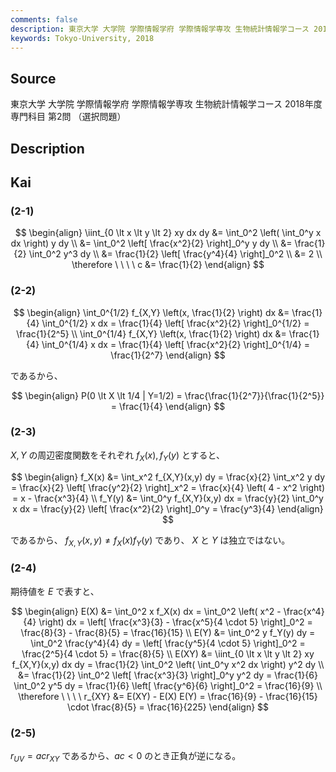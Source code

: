 ```yaml
---
comments: false
description: 東京大学 大学院 学際情報学府 学際情報学専攻 生物統計情報学コース 2018年度 専門科目 第2問
keywords: Tokyo-University, 2018
---
```


## **Source**
東京大学 大学院 学際情報学府 学際情報学専攻 生物統計情報学コース 2018年度 専門科目 第2問 （選択問題）

## **Description**

## **Kai**
### (2-1)

$$
\begin{align}
\iint_{0 \lt x \lt y \lt 2} xy dx dy
&= \int_0^2 \left( \int_0^y x dx \right) y dy
\\
&= \int_0^2 \left[ \frac{x^2}{2} \right]_0^y y dy
\\
&= \frac{1}{2} \int_0^2 y^3 dy
\\
&= \frac{1}{2} \left[ \frac{y^4}{4} \right]_0^2
\\
&= 2
\\
\therefore \ \ \ \ 
c &= \frac{1}{2}
\end{align}
$$

### (2-2)

$$
\begin{align}
\int_0^{1/2} f_{X,Y} \left(x, \frac{1}{2} \right) dx
&= \frac{1}{4} \int_0^{1/2} x dx
= \frac{1}{4} \left[ \frac{x^2}{2} \right]_0^{1/2}
= \frac{1}{2^5}
\\
\int_0^{1/4} f_{X,Y} \left(x, \frac{1}{2} \right) dx
&= \frac{1}{4} \int_0^{1/4} x dx
= \frac{1}{4} \left[ \frac{x^2}{2} \right]_0^{1/4}
= \frac{1}{2^7}
\end{align}
$$

であるから、

$$
\begin{align}
P(0 \lt X \lt 1/4 | Y=1/2)
= \frac{\frac{1}{2^7}}{\frac{1}{2^5}}
= \frac{1}{4}
\end{align}
$$

### (2-3)
$X,Y$ の周辺密度関数をそれぞれ $f_X(x), f_Y(y)$ とすると、

$$
\begin{align}
f_X(x)
&= \int_x^2 f_{X,Y}(x,y) dy
= \frac{x}{2} \int_x^2 y dy
= \frac{x}{2} \left[ \frac{y^2}{2} \right]_x^2
= \frac{x}{4} \left( 4 - x^2 \right)
= x - \frac{x^3}{4}
\\
f_Y(y)
&= \int_0^y f_{X,Y}(x,y) dx
= \frac{y}{2} \int_0^y x dx
= \frac{y}{2} \left[ \frac{x^2}{2} \right]_0^y
= \frac{y^3}{4}
\end{align}
$$

であるから、
$f_{X,Y}(x,y) \neq f_X(x) f_Y(y)$
であり、
$X$ と $Y$ は独立ではない。

### (2-4)
期待値を $E$ で表すと、

$$
\begin{align}
E(X)
&= \int_0^2 x f_X(x) dx
= \int_0^2 \left( x^2 - \frac{x^4}{4} \right) dx
= \left[ \frac{x^3}{3} - \frac{x^5}{4 \cdot 5} \right]_0^2 
= \frac{8}{3} - \frac{8}{5}
= \frac{16}{15}
\\
E(Y)
&= \int_0^2 y f_Y(y) dy
= \int_0^2 \frac{y^4}{4} dy
= \left[ \frac{y^5}{4 \cdot 5} \right]_0^2 
= \frac{2^5}{4 \cdot 5}
= \frac{8}{5}
\\
E(XY)
&= \iint_{0 \lt x \lt y \lt 2} xy f_{X,Y}(x,y) dx dy
= \frac{1}{2} \int_0^2 \left( \int_0^y x^2 dx \right) y^2 dy
\\
&= \frac{1}{2} \int_0^2 \left[ \frac{x^3}{3} \right]_0^y y^2 dy
= \frac{1}{6} \int_0^2 y^5 dy
= \frac{1}{6} \left[ \frac{y^6}{6} \right]_0^2
= \frac{16}{9}
\\
\therefore \ \ \ \ 
r_{XY}
&= E(XY) - E(X) E(Y)
= \frac{16}{9} - \frac{16}{15} \cdot \frac{8}{5}
= \frac{16}{225}
\end{align}
$$

### (2-5)
$r_{UV} = ac r_{XY}$ であるから、$ac \lt 0$ のとき正負が逆になる。